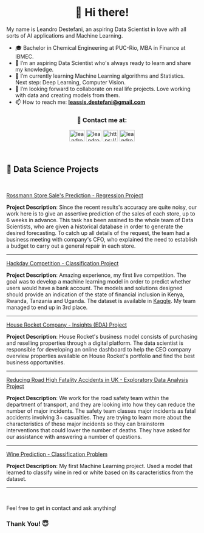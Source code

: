 <h1 align="center"> 👋 Hi there!</h2>

My name is Leandro Destefani, an aspiring Data Scientist in love with all sorts of AI applications and Machine Learning.
- 🎓 Bachelor in Chemical Engineering at PUC-Rio, MBA in Finance at IBMEC.
- 👀 I’m an aspiring Data Scientist who's always ready to learn and share my knowledge.
- 🌱 I’m currently learning Machine Learning algorithms and Statistics. Next step: Deep Learning, Computer Vision.
- 💞️ I’m looking forward to collaborate on real life projects. Love working with data and creating models from them.
- 📫 How to reach me: **leassis.destefani@gmail.com**

<h3 align="center"> 🔗 Contact me at: </h3>
<p align="center">
<a href="https://www.linkedin.com/in/leandrodestefani/" target="_blank"><img align="center" src="https://raw.githubusercontent.com/rahuldkjain/github-profile-readme-generator/master/src/images/icons/Social/linked-in-alt.svg" alt="leandroassis" height="30" width="40" /></a>
<!-- <a href="https://instagram.com/leassis91" target="_blank"><img align="center" src="https://raw.githubusercontent.com/rahuldkjain/github-profile-readme-generator/master/src/images/icons/Social/instagram.svg" alt="leandroassis" height="30" width="40" /></a> -->
<a href="https://www.kaggle.com/leandrodestefani" target="_blank"><img align="center" src="https://cdn4.iconfinder.com/data/icons/logos-and-brands/512/189_Kaggle_logo_logos-512.png" alt="leandroassis" height="30" width="40" /></a>
<a href="https://twitter.com/leassis91" target="_blank"><img align="center" src="https://help.twitter.com/content/dam/help-twitter/brand/logo.png" alt="https://youtube.com/programacaodinamica" height="30" width="40" /></a>
<a href="https://medium.com/@leandrodestefani" target="_blank"><img align="center" src="https://raw.githubusercontent.com/rahuldkjain/github-profile-readme-generator/master/src/images/icons/Social/medium.svg" alt="leandroassis" height="30" width="40" /></a>
</p>

<Br>
<h2 align="left">🎨 Data Science Projects</h1>
<Br>

<a href="https://github.com/leassis91/rossmann_store/">Rossmann Store Sale's Prediction - Regression Project</a>

**Project Description**: Since the recent results's accuracy are quite noisy, our work here is to give an assertive prediction of the sales of each store, up to 6 weeks in advance. This task has been assined to the whole team of Data Scientists, who are given a historical database in order to generate the desired forecasting. To catch up all details of the request, the team had a business meeting with company's CFO, who explained the need to establish a budget to carry out a general repair in each store.
    
***     
    
<a href="https://github.com/leassis91/hackday_ds/">Hackday Competition - Classification Project</a>

**Project Description**: Amazing experience, my first live competition. The goal was to develop a machine learning model in order to predict whether users would have a bank account. The models and solutions designed should provide an indication of the state of financial inclusion in Kenya, Rwanda, Tanzania and Uganda. The dataset is available in [Kaggle](https://www.kaggle.com/competitions/inclusao-financeira-na-africa/data). My team managed to end up in 3rd place.
    
***    
    
<a href="https://github.com/leassis91/Portfolio_Projects/tree/main/Insights_Projects/HouseRocketEDA">House Rocket Company - Insights (EDA) Project</a>
    
**Project Description**: House Rocket's business model consists of purchasing and reselling properties through a digital platform. The data scientist is responsible for developing an online dashboard to help the CEO company overview properties available on House Rocket's portfolio and find the best business opportunities.
    
***
    
<a href="https://github.com/leassis91/Portfolio_Projects/blob/main/Insights_Projects/Accidents/">Reducing Road High Fatality Accidents in UK - Exploratory Data Analysis Project</a>
    
**Project Description**: We work for the road safety team within the department of transport, and they are looking into how they can reduce the number of major incidents. The safety team classes major incidents as fatal accidents involving 3+ casualties. They are trying to learn more about the characteristics of these major incidents so they can brainstorm interventions that could lower the number of deaths. They have asked for our assistance with answering a number of questions.
    
***
      
<a href="https://github.com/leassis91/Wine-Prediction-by-ML/blob/main/wine-classification-with-ml.ipynb">Wine Prediction - Classification Problem</a>
    
**Project Description**: My first Machine Learning project. Used a model that learned to classify wine in red or white based on its caracteristics from the dataset. 

<hr>
<Br>

Feel free to get in contact and ask anything! 
### Thank You! 😇 

    
<!-- [![Leandro's Github Stats](https://github-readme-stats.vercel.app/api?username=leassis91)](https://github.com/anuraghazra/github-readme-stats) -->
